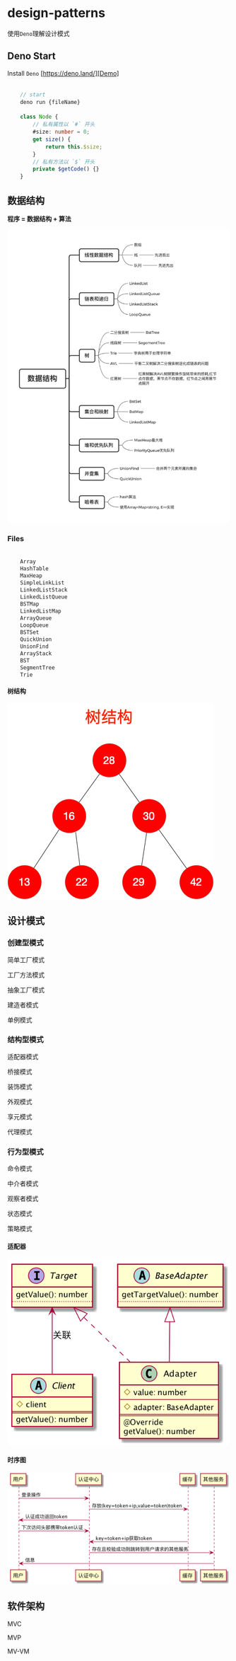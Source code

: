 # design-patterns

使用`Deno`理解设计模式

## Deno Start

Install `Deno` [https://deno.land/][Demo]

```typescript

    // start
    deno run {fileName}

    class Node {
        // 私有属性以 `#` 开头
        #size: number = 0;
        get size() {
            return this.$size;
        }
        // 私有方法以 `$` 开头
        private $getCode() {}
    }

```

## 数据结构

**程序 = 数据结构 + 算法**

<img src=".github/data-structure.png" alt="data-structure">

### Files

```shell script
    
    Array
    HashTable
    MaxHeap
    SimpleLinkList
    LinkedListStack
    LinkedListQueue
    BSTMap
    LinkedListMap
    ArrayQueue
    LoopQueue
    BSTSet
    QuickUnion
    UnionFind
    ArrayStack
    BST
    SegmentTree
    Trie

```

#### 树结构
[![Design](https://github.com/guobin211/design-patterns/blob/master/_static/bst_tree.png)](https://github.com/guobin211/design-patterns)

## 设计模式

### 创建型模式

简单工厂模式

工厂方法模式

抽象工厂模式

建造者模式

单例模式

### 结构型模式

适配器模式

桥接模式

装饰模式

外观模式

享元模式

代理模式

### 行为型模式

命令模式

中介者模式

观察者模式

状态模式

策略模式

#### 适配器
[![Design](https://github.com/guobin211/design-patterns/blob/master/_static/Adapter.png)](https://github.com/guobin211/design-patterns)

#### 时序图
[![Design](https://github.com/guobin211/design-patterns/blob/master/_static/UserCenter.png)](https://github.com/guobin211/design-patterns)

## 软件架构

MVC

MVP

MV-VM


[Demo]: https://deno.land/
